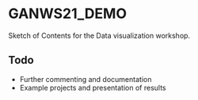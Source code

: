 # GANWS21_DEMO

Sketch of Contents for the Data visualization workshop.

## Todo
- Further commenting and documentation 
- Example projects and presentation of results 
